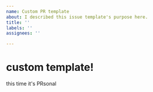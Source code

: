 ```yaml
---
name: Custom PR template
about: I described this issue template's purpose here.
title: ''
labels: ''
assignees: ''

---
```


# custom template!
this time it's PRsonal
